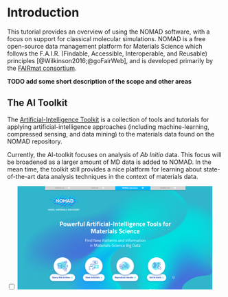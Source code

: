 # Introduction

This tutorial provides an overview of using the NOMAD software, with a focus on support for classical molecular simulations.
NOMAD is a free open-source data management platform for Materials Science which follows the F.A.I.R. (Findable, Accessible, Interoperable, and Reusable) principles [@Wilkinson2016;@goFairWeb], and is developed primarily by the [FAIRmat consortium](https://www.fairmat-nfdi.eu/fairmat).

**TODO add some short description of the scope and other areas**
## The AI Toolkit

The [Artificial-Intelligence Toolkit](https://nomad-lab.eu/aitoolkit) is a collection of tools and tutorials for applying artificial-intelligence approaches (including machine-learning, compressed sensing, and data mining) to the materials data found on the NOMAD repository.

Currently, the AI-toolkit focuses on analysis of *Ab Initio* data. This focus will be broadened as a larger amount of MD data is added to NOMAD. In the mean time, the toolkit still provides a nice platform for learning about state-of-the-art data analysis techniques in the context of materials data.

<!-- You can reach the toolkit by going to "Analyze > AI Toolkit" in the top-left menu on the NOMAD page  You can navigate to the AI toolkit. The specifics of the toolkit is beyond the scope of this tutorial. However, we encourage you to explore its features on your own.

<div class="click-zoom">
    <label>
        <input type="checkbox">
        <img src="../assets/part1_explore/navigate_AI_toolkit.png" alt="Nav AI-TK" width="75%" title="Navigation to AI toolkit">
    </label>
</div> -->

<div class="click-zoom">
    <label>
        <input type="checkbox">
        <img src="../assets/part1_explore/AI_toolkit.png" alt="AI-TK" width="90%" title="AI toolkit">
    </label>
</div>
